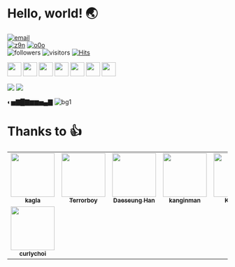 # Hello, world! 🌏
[![email](https://img.shields.io/badge/email-z9n%40kakao.com-yellow)](mailto:z9n@kakao.com)  
[![z9n](https://img.shields.io/badge/site-https%3A%2F%2Fz9n.net-green)](https://z9n.net) 
[![o0o](https://img.shields.io/badge/site-https%3A%2F%2Fo0o.st-green)](https://o0o.st)  
![followers](https://img.shields.io/github/followers/Terrorboy?style=social) 
![visitors](https://visitor-badge.laobi.icu/badge?page_id=z9n.Terrorboy)
[![Hits](https://hits.seeyoufarm.com/api/count/incr/badge.svg?url=https%3A%2F%2Fgithub.com%2Fterrorboy&count_bg=%2379C83D&title_bg=%23555555&icon=&icon_color=%23E7E7E7&title=hits&edge_flat=false)](https://hits.seeyoufarm.com)

<img height="32" width="32" src="https://cdn.jsdelivr.net/npm/simple-icons@v3/icons/codeigniter.svg" /> <img height="32" width="32" src="https://cdn.jsdelivr.net/npm/simple-icons@v3/icons/php.svg" /> <img height="32" width="32" src="https://cdn.jsdelivr.net/npm/simple-icons@v3/icons/mysql.svg" /> <img height="32" width="32" src="https://cdn.jsdelivr.net/npm/simple-icons@v3/icons/jquery.svg" /> <img height="32" width="32" src="https://cdn.jsdelivr.net/npm/simple-icons@v3/icons/markdown.svg" /> <img height="32" width="32" src="https://cdn.jsdelivr.net/npm/simple-icons@v3/icons/github.svg" /> <img height="32" width="32" src="https://cdn.jsdelivr.net/npm/simple-icons@v3/icons/gitlab.svg" />
  
  
![](https://github-readme-stats.vercel.app/api/top-langs/?username=Terrorboy&theme=onedark) 
![](https://github-readme-stats.vercel.app/api?username=Terrorboy&count_private=true&show_icons=true&theme=onedark)

  
  
◐▅▇█▇▆▆▅▄▇
![bg1](https://user-images.githubusercontent.com/5427199/93628873-431c9480-fa22-11ea-9bc3-365a8ad72dca.jpg)


# Thanks to 👍
<!-- ALL-CONTRIBUTORS-LIST:START - Do not remove or modify this section -->
<!-- prettier-ignore-start -->
<!-- markdownlint-disable -->
<table>
  <tr>
    <td align="center"><a href="http://gnuboard.com"><img src="https://avatars1.githubusercontent.com/u/1716400?v=4" width="100px;" alt=""/><br /><sub><b>kagla</b></sub></a></td>
    <td align="center"><a href="https://z9n.net"><img src="https://avatars1.githubusercontent.com/u/5427199?v=4" width="100px;" alt=""/><br /><sub><b>Terrorboy</b></sub></a></td>
    <td align="center"><a href="https://github.com/hoksi"><img src="https://avatars3.githubusercontent.com/u/4138634?v=4" width="100px;" alt=""/><br /><sub><b>Daeseung Han</b></sub></a></td>
    <td align="center"><a href="https://github.com/kanginman"><img src="https://avatars0.githubusercontent.com/u/25993329?v=4" width="100px;" alt=""/><br /><sub><b>kanginman</b></sub></a></td>
    <td align="center"><a href="https://kkame.net"><img src="https://avatars3.githubusercontent.com/u/4939813?v=4" width="100px;" alt=""/><br /><sub><b>KKAME</b></sub></a></td>
    <td align="center"><a href="https://github.com/narusas"><img src="https://avatars1.githubusercontent.com/u/1133479?v=4" width="100px;" alt=""/><br /><sub><b>Jisung, Ahn</b></sub></a></td>
    <td align="center"><a href="https://github.com/kagla"><img src="https://avatars1.githubusercontent.com/u/1195054?v=4" width="100px;" alt=""/><br /><sub><b>kagla</b></sub></a></td>
  </tr>
  <tr>
    <td align="center"><a href="https://curlychoi.dev"><img src="https://avatars0.githubusercontent.com/u/1305855?v=4" width="100px;" alt=""/><br /><sub><b>curlychoi</b></sub></a></td>
  </tr>
</table>

<!-- markdownlint-enable -->
<!-- prettier-ignore-end -->
<!-- ALL-CONTRIBUTORS-LIST:END -->
